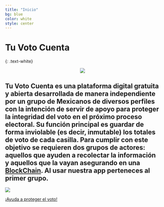 ```yaml
---
title: "Inicio"
bg: blue
color: white
style: center
---
```


# Tu Voto Cuenta
{: .text-white}

<div style="text-align:center">
  <img src="https://github.com/TuVotoCuenta/tuvotocuenta.github.io/_posts/tu-voto-cuenta.png" />
</div>

## Tu Voto Cuenta es una plataforma digital gratuita y abierta desarrollada de manera independiente por un grupo de Mexicanos de diversos perfiles con la intención de servir de apoyo para proteger la integridad del voto en el próximo proceso electoral. Su función principal es guardar de forma inviolable (es decir, inmutable) los totales de voto de cada casilla. Para cumplir con este objetivo se requieren dos grupos de actores: aquellos que ayuden a recolectar la información y aquellos que la vayan asegurando en una [BlockChain](./02-blockchains.md). Al usar nuestra app perteneces al primer grupo. 

[<img src="https://github.com/TuVotoCuenta/tuvotocuenta.github.io/_posts/badgegoogleplayespanhol.png">]( https://play.google.com/store/apps/details?id=com.tuvotocuenta.app)


<span id="forkongithub">
  <a href="{{ ./02-blockchains.md }}" class="bg-orange">
    ¡Ayuda a proteger el voto!
   </a>
</span>
